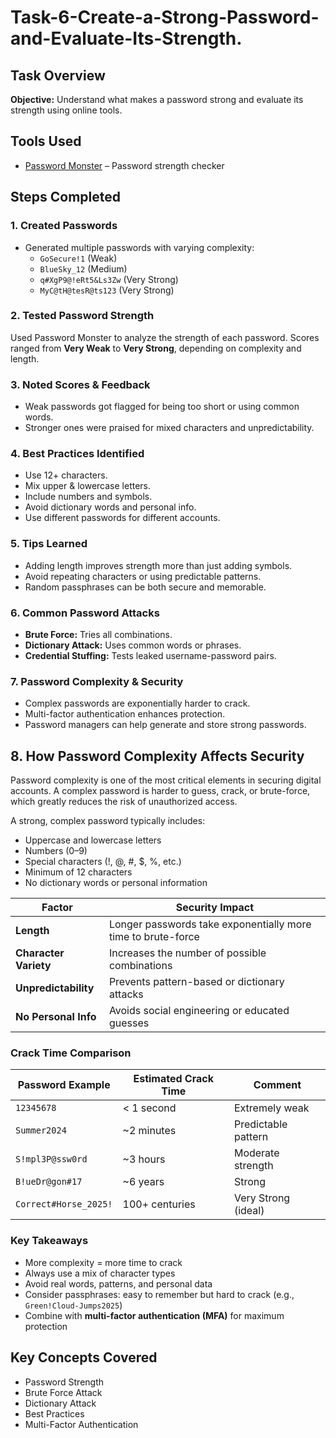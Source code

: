 # Task-6-Create-a-Strong-Password-and-Evaluate-Its-Strength.

## Task Overview
**Objective:** Understand what makes a password strong and evaluate its strength using online tools.

## Tools Used
- [Password Monster](https://passwordmonster.com/) – Password strength checker

##  Steps Completed

### 1. Created Passwords
- Generated multiple passwords with varying complexity:
  - `GoSecure!1` (Weak)
  - `BlueSky_12` (Medium)
  - `q#XgP9@!eRt5&Ls3Zw` (Very Strong)
  - `MyC@tH@tesR@ts123` (Very Strong)

### 2. Tested Password Strength
Used Password Monster to analyze the strength of each password. Scores ranged from **Very Weak** to **Very Strong**, depending on complexity and length.

### 3. Noted Scores & Feedback
- Weak passwords got flagged for being too short or using common words.
- Stronger ones were praised for mixed characters and unpredictability.

### 4. Best Practices Identified
- Use 12+ characters.
- Mix upper & lowercase letters.
- Include numbers and symbols.
- Avoid dictionary words and personal info.
- Use different passwords for different accounts.

### 5. Tips Learned
- Adding length improves strength more than just adding symbols.
- Avoid repeating characters or using predictable patterns.
- Random passphrases can be both secure and memorable.

### 6. Common Password Attacks
- **Brute Force:** Tries all combinations.
- **Dictionary Attack:** Uses common words or phrases.
- **Credential Stuffing:** Tests leaked username-password pairs.

### 7. Password Complexity & Security
- Complex passwords are exponentially harder to crack.
- Multi-factor authentication enhances protection.
- Password managers can help generate and store strong passwords.

## 8. How Password Complexity Affects Security

Password complexity is one of the most critical elements in securing digital accounts. A complex password is harder to guess, crack, or brute-force, which greatly reduces the risk of unauthorized access.

A strong, complex password typically includes:
-  Uppercase and lowercase letters
-  Numbers (0–9)
-  Special characters (!, @, #, $, %, etc.)
-  Minimum of 12 characters
-  No dictionary words or personal information


|  Factor              | Security Impact                                                |
|------------------------|--------------------------------------------------------------------|
| **Length**             | Longer passwords take exponentially more time to brute-force       |
| **Character Variety**  | Increases the number of possible combinations                      |
| **Unpredictability**   | Prevents pattern-based or dictionary attacks                       |
| **No Personal Info**   | Avoids social engineering or educated guesses                      |


###  Crack Time Comparison

| Password Example            |  Estimated Crack Time         |  Comment             |
|-----------------------------|------------------------------|------------------------|
| `12345678`                  | < 1 second                   | Extremely weak         |
| `Summer2024`                | ~2 minutes                   | Predictable pattern    |
| `S!mpl3P@ssw0rd`            | ~3 hours                     | Moderate strength      |
| `B!ueDr@gon#17`             | ~6 years                     | Strong                 |
| `Correct#Horse_2025!`       | 100+ centuries               | Very Strong (ideal)    |

###  Key Takeaways

- More complexity = more time to crack
- Always use a mix of character types
- Avoid real words, patterns, and personal data
- Consider passphrases: easy to remember but hard to crack (e.g., `Green!Cloud-Jumps2025`)
- Combine with **multi-factor authentication (MFA)** for maximum protection

##  Key Concepts Covered
- Password Strength
- Brute Force Attack
- Dictionary Attack
- Best Practices
- Multi-Factor Authentication
